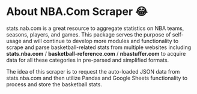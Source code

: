# About NBA.Com Scraper 😂
stats.nab.com is a great resource to aggregate statistics on NBA teams, seasons, players, and games. This package serves the purpose of self-usage and will continue to develop more modules and functionality to scrape and parse basketball-related stats from multiple websites including **stats.nba.com** / **basketball-reference.com** / **nbastuffer.com** to acquire data for all these categories in pre-parsed and simplified formats.

The idea of this scraper is to request the auto-loaded JSON data from stats.nba.com and then utilize Pandas and Google Sheets functionality to process and store the basketball stats. 
